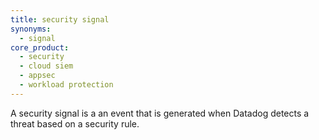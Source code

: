 ```yaml
---
title: security signal
synonyms:
  - signal
core_product:
  - security
  - cloud siem
  - appsec
  - workload protection
---
```

A security signal is a an event that is generated when Datadog detects a threat based on a security rule.